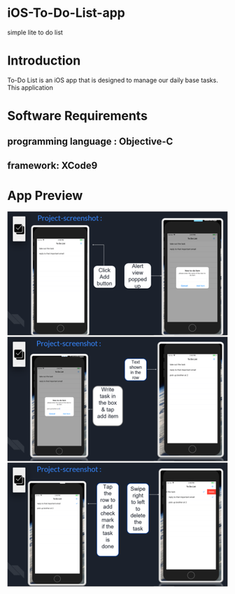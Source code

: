 # iOS-To-Do-List-app
simple lite to do list 

# Introduction
To-Do List is an iOS  app that is designed to manage our daily base tasks. This application  

# Software Requirements

## programming language : Objective-C

## framework: XCode9 

# App Preview

![Image](https://github.com/Meharab/iOS-To-Do-List-app/blob/master/Screenshot%202020-10-12%20112815.png)
![Image](https://github.com/Meharab/iOS-To-Do-List-app/blob/master/Screenshot%202020-10-12%20112945.png)
![Image](https://github.com/Meharab/iOS-To-Do-List-app/blob/master/Screenshot%202020-10-12%20113010.png)
